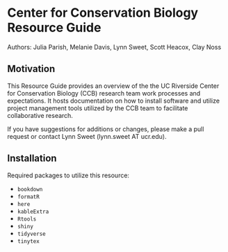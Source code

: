 # Center for Conservation Biology Resource Guide

Authors: Julia Parish, Melanie Davis, Lynn Sweet, Scott Heacox, Clay Noss

## Motivation

This Resource Guide provides an overview of the the UC Riverside Center for Conservation Biology (CCB) research team work processes and expectations. It hosts documentation on how to install software and utilize project management tools utilized by the CCB team to facilitate collaborative research.

If you have suggestions for additions or changes, please make a pull request  or contact Lynn Sweet (lynn.sweet AT ucr.edu).

## Installation

Required packages to utilize this resource:

- `bookdown`
- `formatR`
- `here`
- `kableExtra`
- `Rtools`
- `shiny`
- `tidyverse`
- `tinytex`

